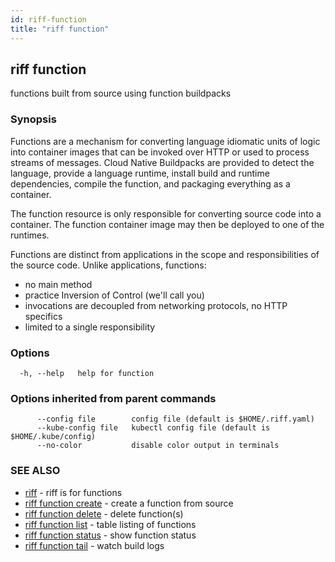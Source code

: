 ```yaml
---
id: riff-function
title: "riff function"
---
```

## riff function

functions built from source using function buildpacks

### Synopsis

Functions are a mechanism for converting language idiomatic units of logic into
container images that can be invoked over HTTP or used to process streams of
messages. Cloud Native Buildpacks are provided to detect the language, provide a
language runtime, install build and runtime dependencies, compile the function,
and packaging everything as a container.

The function resource is only responsible for converting source code into a
container. The function container image may then be deployed to one of the
runtimes.

Functions are distinct from applications in the scope and responsibilities of
the source code. Unlike applications, functions:

- no main method
- practice Inversion of Control (we'll call you)
- invocations are decoupled from networking protocols, no HTTP specifics
- limited to a single responsibility

### Options

```
  -h, --help   help for function
```

### Options inherited from parent commands

```
      --config file        config file (default is $HOME/.riff.yaml)
      --kube-config file   kubectl config file (default is $HOME/.kube/config)
      --no-color           disable color output in terminals
```

### SEE ALSO

* [riff](riff.md)	 - riff is for functions
* [riff function create](riff_function_create.md)	 - create a function from source
* [riff function delete](riff_function_delete.md)	 - delete function(s)
* [riff function list](riff_function_list.md)	 - table listing of functions
* [riff function status](riff_function_status.md)	 - show function status
* [riff function tail](riff_function_tail.md)	 - watch build logs

